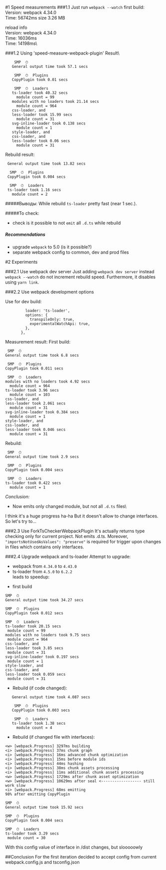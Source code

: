 #1 Speed measurements
###1.1 Just run `webpack --watch`
first build:\
Version: webpack 4.34.0\
Time: 56742ms
size 3.26 MB

reload info\
Version: webpack 4.34.0\
Time: 16036ms\
Time: 14198ms\

###1.2 Using 'speed-measure-webpack-plugin'
Result\
 
``` 
    SMP  ⏱  
   General output time took 57.1 secs
   
    SMP  ⏱  Plugins
   CopyPlugin took 0.01 secs
   
    SMP  ⏱  Loaders
   ts-loader took 40.32 secs
     module count = 99
   modules with no loaders took 21.14 secs
     module count = 964
   css-loader, and 
   less-loader took 15.99 secs
     module count = 31
   svg-inline-loader took 0.138 secs
     module count = 1
   style-loader, and 
   css-loader, and 
   less-loader took 0.06 secs
     module count = 31
```
Rebuild result:
``` SMP  ⏱  
 General output time took 13.82 secs
 
  SMP  ⏱  Plugins
 CopyPlugin took 0.004 secs
 
  SMP  ⏱  Loaders
 ts-loader took 1.16 secs
   module count = 2
```
#####Выводы:
While rebuild `ts-loader` pretty fast (near 1 sec.). 

#####To check:

* check is it possible to not `emit` all `.d.ts` while rebuild

##### Recommendations
* upgrade `webpack` to 5.0 (is it possible?)
* separate webpack config to common, dev and prod files

#2 Experiments

###2.1 Use webpack dev server
Just adding `webpack dev server` instead `webpack --watch` do not increment rebuild speed.
Furthermore, it disables using `yarn link`.

###2.2 Use webpack development options

Use for dev build:
```{
         loader: 'ts-loader',
         options: {
           transpileOnly: true,
           experimentalWatchApi: true,
         },
       },
```
Measurement result:
First build:
```
 SMP  ⏱  
General output time took 6.8 secs

 SMP  ⏱  Plugins
CopyPlugin took 0.011 secs

 SMP  ⏱  Loaders
modules with no loaders took 4.92 secs
  module count = 964
ts-loader took 3.96 secs
  module count = 103
css-loader, and 
less-loader took 2.061 secs
  module count = 31
svg-inline-loader took 0.384 secs
  module count = 1
style-loader, and 
css-loader, and 
less-loader took 0.046 secs
  module count = 31
```
Rebuild:
```
 SMP  ⏱  
General output time took 2.9 secs

 SMP  ⏱  Plugins
CopyPlugin took 0.004 secs

 SMP  ⏱  Loaders
ts-loader took 0.422 secs
  module count = 1
```
*Conclusion:* 
* Now emits only changed module, but not all `.d.ts` files\

I think it's a huge progress ha-ha
But it doesn't allow to change interfaces. So let's try to...

###2.3 Use ForkTsCheckerWebpackPlugin
It's actually returns type checking only for current project. Not emits .d.ts.
Moreover, `"importsNotUsedAsValues": "preserve"` is required for trigger upon changes in files which contains only interfaces.

###2.4 Upgrade webpack and ts-loader
Attempt to upgrade:
 * webpack from `4.34.0` to `4.43.0`
 * ts-loader from `4.5.0` to `6.2.2`\
 leads to speedup:
 - first build
 ```
 SMP  ⏱  
General output time took 34.27 secs

 SMP  ⏱  Plugins
CopyPlugin took 0.012 secs

 SMP  ⏱  Loaders
ts-loader took 20.15 secs
  module count = 99
modules with no loaders took 9.75 secs
  module count = 964
css-loader, and 
less-loader took 3.85 secs
  module count = 31
svg-inline-loader took 0.197 secs
  module count = 1
style-loader, and 
css-loader, and 
less-loader took 0.059 secs
  module count = 31
```
 - Rebuild (if code changed):
 ``` SMP  ⏱  
    General output time took 4.087 secs
    
     SMP  ⏱  Plugins
    CopyPlugin took 0.003 secs
    
     SMP  ⏱  Loaders
    ts-loader took 1.38 secs
      module count = 4
```
 - Rebuild (if changed file with interfaces):
 ```
<w> [webpack.Progress] 3297ms building
<i> [webpack.Progress] 37ms chunk graph
<i> [webpack.Progress] 16ms advanced chunk optimization
<i> [webpack.Progress] 15ms before module ids
<i> [webpack.Progress] 44ms hashing
<i> [webpack.Progress] 38ms chunk assets processing
<i> [webpack.Progress] 11ms additional chunk assets processing
<w> [webpack.Progress] 1729ms after chunk asset optimization
<w> [webpack.Progress] 10629ms after seal <------------------ still work slow
<i> [webpack.Progress] 68ms emitting
98% after emitting CopyPlugin

 SMP  ⏱  
General output time took 15.92 secs

 SMP  ⏱  Plugins
CopyPlugin took 0.004 secs

 SMP  ⏱  Loaders
ts-loader took 3.29 secs
  module count = 30

```
With this config value of interface in /dist changes, but slooooowly 

##Conclusion
For the first iteration decided to accept config from current webpack.config.js and tsconfig.json
